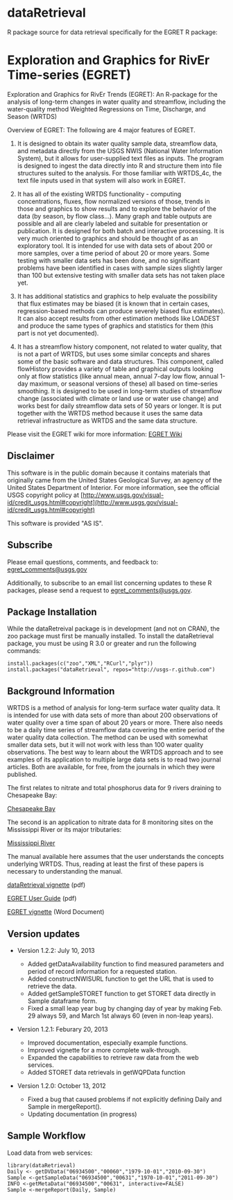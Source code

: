dataRetrieval
=============

R package source for data retrieval specifically for the EGRET R package:

Exploration and Graphics for RivEr Time-series (EGRET)
=============

Exploration and Graphics for RivEr Trends (EGRET): 
An R-package for the analysis of long-term changes in water quality and streamflow, 
including the water-quality method Weighted Regressions on Time, Discharge, and Season (WRTDS)

Overview of EGRET:  The following are 4 major features of EGRET.

1.  It is designed to obtain its water quality sample data, streamflow data, and metadata directly from the USGS NWIS (National Water Information System), but it allows for user-supplied text files as inputs.  The program is designed to ingest the data directly into R and structure them into file structures suited to the analysis.  For those familiar with WRTDS_4c, the text file inputs used in that system will also work in EGRET.

2.  It has all of the existing WRTDS functionality - computing concentrations, fluxes, flow normalized versions of those, trends in those and graphics to show results and to explore the behavior of the data (by season, by flow class...). Many graph and table outputs are possible and all are clearly labeled and suitable for presentation or publication.  It is designed for both batch and interactive processing.  It is very much oriented to graphics and should be thought of as an exploratory tool.  It is intended for use with data sets of about 200 or more samples, over a time period of about 20 or more years.  Some testing with smaller data sets has been done, and no significant problems have been identified in cases with sample sizes slightly larger than 100 but extensive testing with smaller data sets has not taken place yet.

3. It has additional statistics and graphics to help evaluate the possibility that flux estimates may be biased (it is known that in certain cases, regression-based methods can produce severely biased flux estimates).  It can also accept results from other estimation methods like LOADEST and produce the same types of graphics and statistics for them (this part is not yet documented).

4. It has a streamflow history component, not related to water quality, that is not a part of WRTDS, but uses some similar concepts and shares some of the basic software and data structures.  This component, called flowHistory provides a variety of table and graphical outputs looking only at flow statistics (like annual mean, annual 7-day low flow, annual 1-day maximum, or seasonal versions of these) all based on time-series smoothing.  It is designed to be used in long-term studies of streamflow change (associated with climate or land use or water use change) and works best for daily streamflow data sets of 50 years or longer.   It is put together with the WRTDS method because it uses the same data retrieval infrastructure as WRTDS and the same data structure.  

Please visit the EGRET wiki for more information:
[EGRET Wiki](https://github.com/USGS-R/EGRET/wiki)

Disclaimer
----------
This software is in the public domain because it contains materials that originally came from the United States Geological Survey, an agency of the United States Department of Interior. For more information, see the official USGS copyright policy at [http://www.usgs.gov/visual-id/credit_usgs.html#copyright](http://www.usgs.gov/visual-id/credit_usgs.html#copyright)

This software is provided "AS IS".

Subscribe
---------
Please email questions, comments, and feedback to: 
egret_comments@usgs.gov

Additionally, to subscribe to an email list concerning updates to these R packages, please send a request to egret_comments@usgs.gov.

Package Installation
---------------------------------
While the dataRetreival package is in development (and not on CRAN), the zoo package must first be manually installed. To install the dataRetrieval package, you must be using R 3.0 or greater and run the following commands:

	install.packages(c("zoo","XML","RCurl","plyr"))
	install.packages("dataRetrieval", repos="http://usgs-r.github.com")
	

Background Information
----------------------

WRTDS is a method of analysis for long-term surface water quality data.  It is intended for use with data sets of more than about 200 observations of water quality over a time span of about 20 years or more.  There also needs to be a daily time series of streamflow data covering the entire period of the water quality data collection.  The method can be used with somewhat smaller data sets, but it will not work with less than 100 water quality observations.  The best way to learn about the WRTDS approach and to see examples of its application to multiple large data sets is to read two journal articles.  Both are available, for free, from the journals in which they were published.

The first relates to nitrate and total phosphorus data for 9 rivers draining to Chesapeake Bay:

[Chesapeake Bay](http://onlinelibrary.wiley.com/doi/10.1111/j.1752-1688.2010.00482.x/full)

The second is an application to nitrate data for 8 monitoring sites on the Mississippi River or its major tributaries:

[Mississippi River](http://pubs.acs.org/doi/abs/10.1021/es201221s)

The manual available here assumes that the user understands the concepts underlying WRTDS.  Thus, reading at least the first of these papers is necessary to understanding the manual.

[dataRetrieval vignette](https://github.com/USGS-R/EGRET/raw/Documentation/dataRetrieval.pdf) (pdf)

[EGRET User Guide](https://github.com/USGS-R/EGRET/raw/Documentation/EGRETmanual_5.pdf) (pdf)

[EGRET vignette](https://github.com/USGS-R/EGRET/raw/Documentation/EGRET.pdf) (Word Document)



Version updates
---------------
* Version 1.2.2:        July 10, 2013

	* Added getDataAvailability function to find measured parameters and period of record information for a requested station.
	* Added constructNWISURL function to get the URL that is used to retrieve the data.
	* Added getSampleSTORET function to get STORET data directly in Sample dataframe form.
	* Fixed a small leap year bug by changing day of year by making Feb. 29 always 59, and March 1st always 60 (even in non-leap years).



* Version 1.2.1:	Feburary 20, 2013

	* Improved documentation, especially example functions.
	* Improved vignette for a more complete walk-through.
	* Expanded the capabilities to retrieve raw data from the web services.
	* Added STORET data retrievals in getWQPData function

* Version 1.2.0:	October 13, 2012

	* Fixed a bug that caused problems if not explicitly defining Daily and Sample in mergeReport().
	* Updating documentation (in progress)

Sample Workflow
---------------

Load data from web services:

	library(dataRetrieval)
	Daily <- getDVData("06934500","00060","1979-10-01","2010-09-30")
	Sample <-getSampleData("06934500","00631","1970-10-01","2011-09-30")
	INFO <-getMetaData("06934500","00631", interactive=FALSE)
	Sample <-mergeReport(Daily, Sample)

